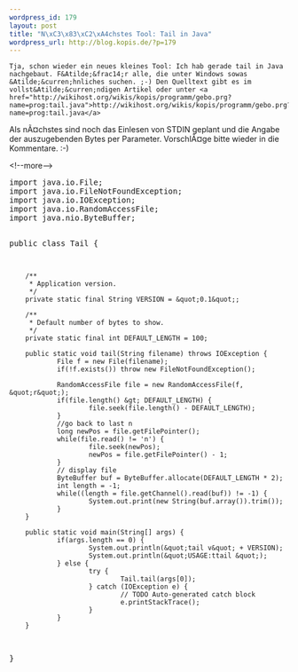 ```yaml
--- 
wordpress_id: 179
layout: post
title: "N\xC3\x83\xC2\xA4chstes Tool: Tail in Java"
wordpress_url: http://blog.kopis.de/?p=179
---
```


    Tja, schon wieder ein neues kleines Tool: Ich hab gerade tail in Java nachgebaut. F&Atilde;&frac14;r alle, die unter Windows sowas &Atilde;&curren;hnliches suchen. ;-) Den Quelltext gibt es im vollst&Atilde;&curren;ndigen Artikel oder unter <a href="http://wikihost.org/wikis/kopis/programm/gebo.prg?name=prog:tail.java">http://wikihost.org/wikis/kopis/programm/gebo.prg?name=prog:tail.java</a>

Als n&Atilde;&curren;chstes sind noch das Einlesen von STDIN geplant und die Angabe der auszugebenden Bytes per Parameter. Vorschl&Atilde;&curren;ge bitte wieder in die Kommentare. :-)

&lt;!--more-->

<code></code>
<div class="CodeRay">
  <div class="code"><pre>import java.io.File;
import java.io.FileNotFoundException;
import java.io.IOException;
import java.io.RandomAccessFile;
import java.nio.ByteBuffer;

public class Tail {

        /**
         * Application version.
         */
        private static final String VERSION = &quot;0.1&quot;;

        /**
         * Default number of bytes to show.
         */
        private static final int DEFAULT_LENGTH = 100;

        public static void tail(String filename) throws IOException {
                File f = new File(filename);
                if(!f.exists()) throw new FileNotFoundException();

                RandomAccessFile file = new RandomAccessFile(f, &quot;r&quot;);
                if(file.length() &gt; DEFAULT_LENGTH) {
                        file.seek(file.length() - DEFAULT_LENGTH);
                }
                //go back to last n
                long newPos = file.getFilePointer();
                while(file.read() != 'n') {
                        file.seek(newPos);
                        newPos = file.getFilePointer() - 1;
                }
                // display file
                ByteBuffer buf = ByteBuffer.allocate(DEFAULT_LENGTH * 2);
                int length = -1;
                while((length = file.getChannel().read(buf)) != -1) {
                        System.out.print(new String(buf.array()).trim());
                }
        }

        public static void main(String[] args) {
                if(args.length == 0) {
                        System.out.println(&quot;tail v&quot; + VERSION);
                        System.out.println(&quot;USAGE:ttail &quot;);
                } else {
                        try {
                                Tail.tail(args[0]);
                        } catch (IOException e) {
                                // TODO Auto-generated catch block
                                e.printStackTrace();
                        }
                }
        }

}</pre></div>
</div>
  
